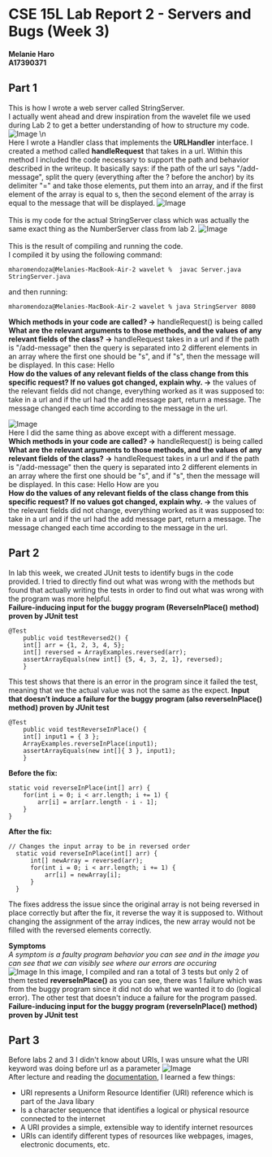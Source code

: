 # CSE 15L Lab Report 2 - Servers and Bugs (Week 3)
**Melanie Haro** <br />
**A17390371** <br />

## Part 1
This is how I wrote a web server called StringServer. <br />
I actually went ahead and drew inspiration from the wavelet file we used during Lab 2 to get a better understanding of how to structure my code.
![Image](2FD34FE2-5403-41F7-94C5-A256CAA47180.jpeg) \n
<br />
Here I wrote a Handler class that implements the **URLHandler** interface. I created a method called **handleRequest** that takes in a url. Within this method I included the code necessary to support the path and behavior described in the writeup. It basically says: if the path of the url says "/add-message", split the query (everything after the ? before the anchor) by its delimiter "=" and take those elements, put them into an array, and if the first element of the array is equal to s, then the second element of the array is equal to the message that will be displayed.
![Image](8396A585-A563-46C9-A221-49A259B1AA8A.jpeg) <br />
<br />
This is my code for the actual StringServer class which was actually the same exact thing as the NumberServer class from lab 2.
![Image](B066ECCD-013C-44D9-A494-87E97F0E6A06.jpeg) <br />
<br />
This is the result of compiling and running the code. <br />
I compiled it by using the following command: <br />
```
mharomendoza@Melanies-MacBook-Air-2 wavelet %  javac Server.java StringServer.java 
```
and then running:
```
mharomendoza@Melanies-MacBook-Air-2 wavelet % java StringServer 8080
```
**Which methods in your code are called? ->** handleRequest() is being called <br />
**What are the relevant arguments to those methods, and the values of any relevant fields of the class? ->** handleRequest takes in a url and if the path is "/add-message" then the query is separated into 2 different elements in an array where the first one should be "s", and if "s", then the message will be displayed. In this case: Hello <br />
**How do the values of any relevant fields of the class change from this specific request? If no values got changed, explain why. ->** the values of the relevant fields did not change, everything worked as it was supposed to: take in a url and if the url had the add message part, return a message. The message changed each time according to the message in the url. <br />

![Image](332A7966-FCA4-4CA6-9CBB-3DA8955B3E7D.jpeg) <br />
Here I did the same thing as above except with a different message. <br />
**Which methods in your code are called? ->** handleRequest() is being called <br />
**What are the relevant arguments to those methods, and the values of any relevant fields of the class? ->** handleRequest takes in a url and if the path is "/add-message" then the query is separated into 2 different elements in an array where the first one should be "s", and if "s", then the message will be displayed. In this case: Hello How are you <br />
**How do the values of any relevant fields of the class change from this specific request? If no values got changed, explain why. ->** the values of the relevant fields did not change, everything worked as it was supposed to: take in a url and if the url had the add message part, return a message. The message changed each time according to the message in the url. <br />

## Part 2
In lab this week, we created JUnit tests to identify bugs in the code provided. I tried to directly find out what was wrong with the methods but found that actually writing the tests in order to find out what was wrong with the program was more helpful. <br />
**Failure-inducing input for the buggy program (ReverseInPlace() method) proven by JUnit test**

```
@Test 
    public void testReversed2() {
    int[] arr = {1, 2, 3, 4, 5};
    int[] reversed = ArrayExamples.reversed(arr);
    assertArrayEquals(new int[] {5, 4, 3, 2, 1}, reversed);
    }
```
This test shows that there is an error in the program since it failed the test, meaning that we the actual value was not the same as the expect.
**Input that doesn’t induce a failure for the buggy program (also reverseInPlace() method) proven by JUnit test**
```
@Test 
    public void testReverseInPlace() {
    int[] input1 = { 3 };
    ArrayExamples.reverseInPlace(input1);
    assertArrayEquals(new int[]{ 3 }, input1);
    }
```

**Before the fix:**
```
static void reverseInPlace(int[] arr) {
    for(int i = 0; i < arr.length; i += 1) {
        arr[i] = arr[arr.length - i - 1];
    }
}
```
**After the fix:**
```
// Changes the input array to be in reversed order
  static void reverseInPlace(int[] arr) {
      int[] newArray = reversed(arr);
      for(int i = 0; i < arr.length; i += 1) {
          arr[i] = newArray[i];
      }
  }
```
The fixes address the issue since the original array is not being reversed in place correctly but after the fix, it reverse the way it is supposed to. Without changing the assignment of the array indices, the new array would not be filled with the reversed elements correctly.




**Symptoms** <br/>
*A symptom is a faulty program behavior you can see and in the image you can see that we can visibly see where our errors are occuring* <br />
![Image](0FFB09D9-4E80-4882-AEF5-E09AABEEA513.jpeg)
In this image, I compiled and ran a total of 3 tests but only 2 of them tested **reverseInPlace()** as you can see, there was 1 failure which was from the buggy program since it did not do what we wanted it to do (logical error). The other test that doesn't induce a failure for the program passed.
**Failure-inducing input for the buggy program (reverseInPlace() method) proven by JUnit test**


## Part 3
Before labs 2 and 3 I didn't know about URIs, I was unsure what the URI keyword was doing before url as a parameter
![Image](402A6F08-A160-4460-BFF5-45466796409A.jpeg) <br />
After lecture and reading the [documentation](https://docs.oracle.com/javase/8/docs/api/java/net/URI.html), I learned a few things:
- URI represents a Uniform Resource Identifier (URI) reference which is part of the Java libary 
- Is a character sequence that identifies a logical or physical resource connected to the internet
- A URI provides a simple, extensible way to identify internet resources
- URIs can identify different types of resources like webpages, images, electronic documents, etc.

